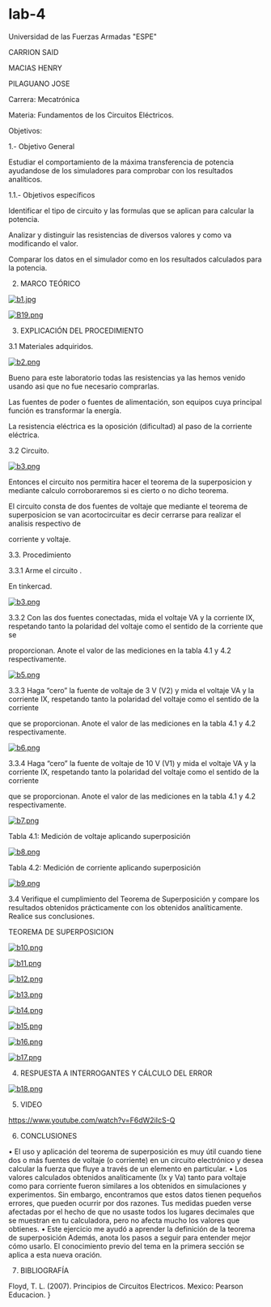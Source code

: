 # lab-4

Universidad de las Fuerzas Armadas "ESPE"

CARRION SAID

MACIAS HENRY

PILAGUANO JOSE

Carrera: Mecatrónica

Materia: Fundamentos de los Circuitos Eléctricos.

Objetivos:

1.- Objetivo General

Estudiar el comportamiento de la máxima transferencia de potencia ayudandose de los simuladores para comprobar con los resultados analíticos.

1.1.- Objetivos específicos

Identificar el tipo de circuito y las formulas que se aplican para calcular la potencia.

Analizar y distinguir las resistencias de diversos valores y como va modificando el valor.

Comparar los datos en el simulador como en los resultados calculados para la potencia.

2. MARCO TEÓRICO

[![b1.jpg](https://i.postimg.cc/NfgB3fpD/b1.jpg)](https://postimg.cc/G9SWYr0T)

[![B19.png](https://i.postimg.cc/9Q8rJNHW/B19.png)](https://postimg.cc/PCDXqyqc)

3. EXPLICACIÓN DEL PROCEDIMIENTO

3.1 Materiales adquiridos.

[![b2.png](https://i.postimg.cc/htkwq2Kn/b2.png)](https://postimg.cc/21xTQFq9)

Bueno para este laboratorio todas las resistencias ya las hemos venido usando asi que no fue necesario comprarlas.

Las fuentes de poder o fuentes de alimentación, son equipos cuya principal función es transformar la energía.

La resistencia eléctrica es la oposición (dificultad) al paso de la corriente eléctrica.

3.2 Circuito.

[![b3.png](https://i.postimg.cc/SQccZVv8/b3.png)](https://postimg.cc/Lh6q5kR6)

Entonces el circuito nos permitira hacer el teorema de la superposicion y mediante calculo corroboraremos si es cierto o no dicho teorema.

El circuito consta de dos fuentes de voltaje que mediante el teorema de superposicion se van acortocircuitar es decir cerrarse para realizar el analisis respectivo de

corriente y voltaje.

3.3. Procedimiento

3.3.1 Arme el circuito .

En tinkercad.

[![b3.png](https://i.postimg.cc/SQccZVv8/b3.png)](https://postimg.cc/Lh6q5kR6)

3.3.2 Con las dos fuentes conectadas, mida el voltaje VA y la corriente IX, respetando tanto la polaridad del voltaje como el sentido de la corriente que se

proporcionan. Anote el valor de las mediciones en la tabla 4.1 y 4.2 respectivamente.

[![b5.png](https://i.postimg.cc/J0tVhtvC/b5.png)](https://postimg.cc/n98wRVn3)

3.3.3 Haga “cero” la fuente de voltaje de 3 V (V2) y mida el voltaje VA y la corriente IX, respetando tanto la polaridad del voltaje como el sentido de la corriente

que se proporcionan. Anote el valor de las mediciones en la tabla 4.1 y 4.2 respectivamente.

[![b6.png](https://i.postimg.cc/N0rxQtpC/b6.png)](https://postimg.cc/Lq2PVcdj)

3.3.4 Haga “cero” la fuente de voltaje de 10 V (V1) y mida el voltaje VA y la corriente IX, respetando tanto la polaridad del voltaje como el sentido de la corriente

que se proporcionan. Anote el valor de las mediciones en la tabla 4.1 y 4.2 respectivamente.

[![b7.png](https://i.postimg.cc/KvHLjVK6/b7.png)](https://postimg.cc/Czbd6cs7)

Tabla 4.1: Medición de voltaje aplicando superposición

[![b8.png](https://i.postimg.cc/g0d02qD9/b8.png)](https://postimg.cc/fV2sHdp5)

Tabla 4.2: Medición de corriente aplicando superposición

[![b9.png](https://i.postimg.cc/76tPXvyD/b9.png)](https://postimg.cc/zbW1XcBP)

3.4 Verifique el cumplimiento del Teorema de Superposición y compare los resultados obtenidos prácticamente con los obtenidos analíticamente. Realice sus conclusiones.

TEOREMA DE SUPERPOSICION

[![b10.png](https://i.postimg.cc/Z5Dh18MF/b10.png)](https://postimg.cc/zyWMhg5V)

[![b11.png](https://i.postimg.cc/rwHvh8Df/b11.png)](https://postimg.cc/9DG80Ht9)

[![b12.png](https://i.postimg.cc/8zx0RtY3/b12.png)](https://postimg.cc/Sn7dq7k7)

[![b13.png](https://i.postimg.cc/RCbQJqyp/b13.png)](https://postimg.cc/vDf6p8Q5)

[![b14.png](https://i.postimg.cc/15n0GsZm/b14.png)](https://postimg.cc/6yKGws3g)

[![b15.png](https://i.postimg.cc/5NhBpTxw/b15.png)](https://postimg.cc/YhxLCXL9)

[![b16.png](https://i.postimg.cc/JhmbCXH0/b16.png)](https://postimg.cc/Js6ybGqC)

[![b17.png](https://i.postimg.cc/t4FhckT8/b17.png)](https://postimg.cc/TKYLLrnc)

4. RESPUESTA A INTERROGANTES Y CÁLCULO DEL ERROR

[![b18.png](https://i.postimg.cc/NLqWgbwZ/b18.png)](https://postimg.cc/wR2W2XMk)

5. VIDEO

https://www.youtube.com/watch?v=F6dW2iIcS-Q

6. CONCLUSIONES

• El uso y aplicación del teorema de superposición es muy útil cuando tiene dos o más  fuentes de voltaje (o corriente)  en un circuito electrónico y desea calcular la fuerza que fluye a través de un elemento en particular. 
 • Los valores calculados obtenidos analíticamente (Ix y Va)  tanto para voltaje como para corriente fueron similares a los obtenidos en simulaciones y experimentos. Sin embargo, encontramos que estos datos tienen pequeños errores, que pueden ocurrir por dos razones. Tus medidas pueden verse afectadas por el hecho de que no usaste todos los lugares decimales que se muestran en tu calculadora, pero no afecta mucho los valores  que obtienes.
 • Este ejercicio me ayudó a aprender la definición de la teorema de superposición Además, anota los pasos a seguir para entender mejor cómo usarlo. El conocimiento previo  del tema en la primera sección se aplica a esta nueva oración.

7. BIBLIOGRAFÍA

Floyd, T. L. (2007). Principios de Circuitos Electricos. Mexico: Pearson Educacion. }
